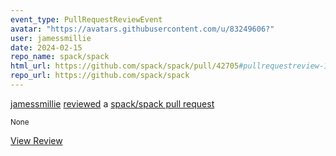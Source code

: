 ```yaml
---
event_type: PullRequestReviewEvent
avatar: "https://avatars.githubusercontent.com/u/83249606?"
user: jamessmillie
date: 2024-02-15
repo_name: spack/spack
html_url: https://github.com/spack/spack/pull/42705#pullrequestreview-1883988520
repo_url: https://github.com/spack/spack
---
```


<a href='https://github.com/jamessmillie' target='_blank'>jamessmillie</a> <a href='https://github.com/spack/spack/pull/42705#pullrequestreview-1883988520' target='_blank'>reviewed</a> a <a href='https://github.com/spack/spack/pull/42705' target='_blank'>spack/spack pull request</a>

<small>None</small>

<a href='https://github.com/spack/spack/pull/42705#pullrequestreview-1883988520' target='_blank'>View Review</a>